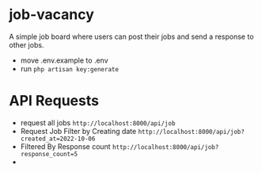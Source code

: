 
# job-vacancy
A simple job board where users can post their jobs and send a response to other jobs.
* move .env.example to .env
* run ``` php artisan key:generate ```

# API Requests
* request all jobs 
``` http://localhost:8000/api/job ```
* Request Job Filter by Creating date
``` http://localhost:8000/api/job?created_at=2022-10-06 ```
* Filtered By Response count
``` http://localhost:8000/api/job?response_count=5 ```
* 
